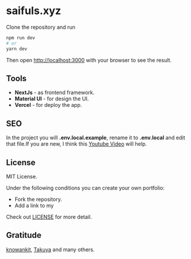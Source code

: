 # saifuls.xyz

Clone the repository and run

```bash
npm run dev
# or
yarn dev
```

Then open [http://localhost:3000](http://localhost:3000) with your browser to see the result.

## Tools

- **NextJs** - as frontend framework.
- **Material UI** - for design the UI.
- **Vercel** - for deploy the app.

## SEO

In the project you will **.env.local.example**, rename it to **.env.local** and edit that file.If you are new, I think this [Youtube Video](https://www.youtube.com/watch?v=QAdtc7VWuNE) will help.

## License

MIT License.

Under the following conditions you can create your own portfolio:

- Fork the repository.
- Add a link to my

Check out [LICENSE](./LICENSE) for more detail.

## Gratitude

[knowankit](https://www.knowankit.com/), [Takuya](https://www.craftz.dog/) and many others.
